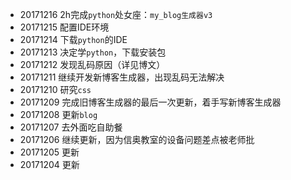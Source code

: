  - 20171216 2h完成`python`处女座：`my_blog生成器v3`
 - 20171215 配置IDE环境
 - 20171214 下载`python`的IDE
 - 20171213 决定学`python`，下载安装包
 - 20171212 发现乱码原因（详见博文）
 - 20171211 继续开发新博客生成器，出现乱码无法解决
 - 20171210 研究`css`
 - 20171209 完成旧博客生成器的最后一次更新，着手写新博客生成器
 - 20171208 更新`blog`
 - 20171207 去外面吃自助餐
 - 20171206 继续更新，因为信奥教室的设备问题差点被老师批
 - 20171205 更新
 - 20171204 更新